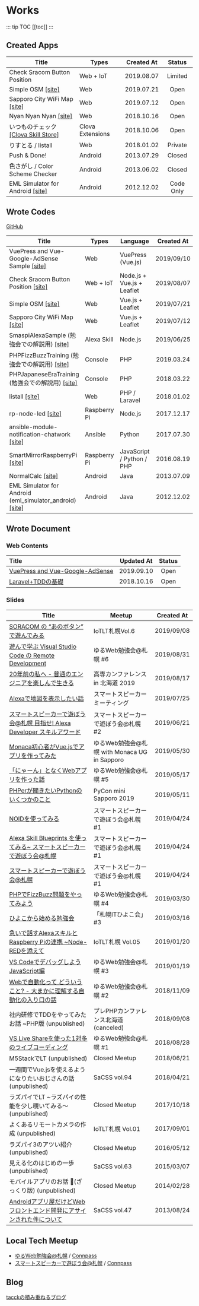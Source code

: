 # Works

::: tip TOC
[[toc]]
:::

## Created Apps

| Title                                                                                                                                                          | Types            | Created At |  Status   |
| -------------------------------------------------------------------------------------------------------------------------------------------------------------- | ---------------- | :--------: | :-------: |
| Check Sracom Button Position                                                                                                                                   | Web + IoT        | 2019.08.07 |  Limited  |
| Simple OSM [[site]](https://osm.t88.jp)                                                                                                                        | Web              | 2019.07.21 |   Open    |
| Sapporo City WiFi Map [[site]](https://sap-wifi-map.tacck.net)                                                                                                 | Web              | 2019.07.12 |   Open    |
| Nyan Nyan Nyan [[site]](https://nyan3.tacck.net)                                                                                                               | Web              | 2018.10.16 |   Open    |
| いつものチェック [[Clova Skill Store]](https://clova-skill-store.line.me/appbridge#target=extensionDetail&extensionId=net.tacck.apps.clova.confirm_lost_items) | Clova Extensions | 2018.10.06 |   Open    |
| りすとる / listall                                                                                                                                             | Web              | 2018.01.02 |  Private  |
| Push & Done!                                                                                                                                                   | Android          | 2013.07.29 |  Closed   |
| 色さがし / Color Scheme Checker                                                                                                                                | Android          | 2013.06.02 |  Closed   |
| EML Simulator for Android [[site]](https://bitbucket.org/tacck/eml_simulator_android/wiki/Home)                                                                | Android          | 2012.12.02 | Code Only |

## Wrote Codes

[GitHub](https://github.com/tacck)

| Title                                                                                                          | Types        | Language                   | Created At |
| -------------------------------------------------------------------------------------------------------------- | ------------ | -------------------------- | :--------: |
| VuePress and Vue-Google-AdSense Sample [[site]](https://github.com/tacck/vuepress-google-adsense-sample)       | Web          | VuePress (Vue.js)          | 2019/09/10 |
| Check Sracom Button Position [[site]](https://github.com/tacck/sora-btn)                                       | Web + IoT    | Node.js + Vue.js + Leaflet | 2019/08/07 |
| Simple OSM [[site]](https://github.com/tacck/simple-osm)                                                       | Web          | Vue.js + Leaflet           | 2019/07/21 |
| Sapporo City WiFi Map [[site]](https://github.com/tacck/SapporoWiFiMap)                                        | Web          | Vue.js + Leaflet           | 2019/07/12 |
| SmaspiAlexaSample (勉強会での解説用) [[site]](https://github.com/tacck/SmaspiAlexaSample)                      | Alexa Skill  | Node.js                    | 2019/06/25 |
| PHPFizzBuzzTraining (勉強会での解説用) [[site]](https://github.com/tacck/PHPFizzBuzzTraining)                  | Console      | PHP                        | 2019.03.24 |
| PHPJapaneseEraTraining (勉強会での解説用)  [[site]](https://github.com/tacck/PHPJapaneseEraTraining)           | Console      | PHP                        | 2018.03.22 |
| listall [[site]](https://github.com/tacck/listall)                                                             | Web          | PHP / Laravel              | 2018.01.02 |
| rp-node-led [[site]](https://github.com/tacck/rp-node-led)                                                     | Raspberry Pi | Node.js                    | 2017.12.17 |
| ansible-module-notification-chatwork [[site]](https://github.com/tacck/ansible-module-notification-chatwork)   | Ansible      | Python                     | 2017.07.30 |
| SmartMirrorRaspberryPi [[site]](https://github.com/tacck/SmartMirrorRaspberryPi)                               | Raspberry Pi | JavaScript / Python / PHP  | 2016.08.19 |
| NormalCalc [[site]](https://github.com/tacck/NormalCalc)                                                       | Android      | Java                       | 2013.07.09 |
| EML Simulator for Android (eml_simulator_android) [[site]](https://bitbucket.org/tacck/eml_simulator_android/) | Android      | Java                       | 2012.12.02 |

## Wrote Document

### Web Contents

| Title                                                                            | Updated At | Status |
| :------------------------------------------------------------------------------- | :--------: | :----: |
| [VuePress and Vue-Google-AdSense](https://vuepress-google-adsense.doc.tacck.net) | 2019.09.10 |  Open  |
| [Laravel+TDDの基礎](https://laravel-tdd.doc.tacck.net)                           | 2018.10.16 |  Open  |

### Slides

| Title                                                                                                                                                                                                        | Meetup                                       | Created At |
| ------------------------------------------------------------------------------------------------------------------------------------------------------------------------------------------------------------ | -------------------------------------------- | :--------: |
| [SORACOM の “あのボタン” で遊んでみる](https://speakerdeck.com/tacck/number-soracom-false-afalsebotan-deyou-ndemiru-number-iotltzha-huang)                                                                   | IoTLT札幌Vol.6                               | 2019/09/08 |
| [遊んで学ぶ Visual Studio Code の Remote Development](https://speakerdeck.com/tacck/you-ndexue-bu-visual-studio-code-false-remote-development-number-yuruwebzha-huang)                                       | ゆるWeb勉強会@札幌 #6                        | 2019/08/31 |
| [20年前の私へ - 普通のエンジニアを楽しんで生きる](https://speakerdeck.com/tacck/20nian-qian-falsesi-he-pu-tong-falseenziniawole-sindesheng-kiru-number-kosenconf131hokkaido)                                 | 高専カンファレンス in 北海道 2019            | 2019/08/17 |
| [Alexaで地図を表示したい話](https://speakerdeck.com/tacck/alexadedi-tu-wobiao-shi-sitaihua-number-sumatosupikamiteingu)                                                                                      | スマートスピーカーミーティング               | 2019/07/25 |
| [スマートスピーカーで遊ぼう会@札幌 目指せ! Alexa Developer スキルアワード](https://speakerdeck.com/tacck/mu-zhi-se-alexa-developer-sukiruawado)                                                              | スマートスピーカーで遊ぼう会@札幌 #2         | 2019/06/21 |
| [Monaca初心者がVue.jsでアプリを作ってみた](https://speakerdeck.com/tacck/monacachu-xin-zhe-gavue-dot-jsdeapuriwozuo-tutemita-number-monaca-ug-number-yuruwebzha-huang)                                       | ゆるWeb勉強会@札幌 with Monaca UG in Sapporo | 2019/05/30 |
| [「にゃーん」となくWebアプリを作った話](https://speakerdeck.com/tacck/niyan-tonakuwebapuriwozuo-tutahua-number-yuruwebzha-huang)                                                                             | ゆるWeb勉強会@札幌 #5                        | 2019/05/17 |
| [PHPerが聞きたいPythonのいくつかのこと](https://speakerdeck.com/tacck/phpergawen-kitaipythonfalseikutukafalsekoto-pycon-mini-sapporo-2019-number-pyconsap)                                                   | PyCon mini Sapporo 2019                      | 2019/05/11 |
| [NOIDを使ってみる](https://speakerdeck.com/tacck/noidwoshi-tutemiru-sumatosupikadeyou-bouhui-at-zha-huang-number-sumasupizha-huang)                                                                          | スマートスピーカーで遊ぼう会@札幌 #1         | 2019/04/24 |
| [Alexa Skill Blueprints を使ってみる~ スマートスピーカーで遊ぼう会@札幌](https://speakerdeck.com/tacck/alexa-skill-blueprints-woshi-tutemiru-sumatosupikadeyou-bouhui-at-zha-huang-number-sumasupizha-huang) | スマートスピーカーで遊ぼう会@札幌 #1         | 2019/04/24 |
| [スマートスピーカーで遊ぼう会@札幌](https://speakerdeck.com/tacck/sumatosupikadeyou-bouhui-at-zha-huang-number-sumasupizha-huang)                                                                            | スマートスピーカーで遊ぼう会@札幌 #1         | 2019/04/24 |
| [PHPでFizzBuzz問題をやってみよう](https://speakerdeck.com/tacck/phpde-fizzbuzzwen-ti-woyatutemiyou-number-yuruwebzha-huang)                                                                                  | ゆるWeb勉強会@札幌 #4                        | 2019/03/30 |
| [ひよこから始める勉強会](https://speakerdeck.com/tacck/hiyokokarashi-merumian-qiang-hui-zha-huang-ithiyokohui-number-3-number-devpiyo)                                                                       | 「札幌ITひよこ会」#3                         | 2019/03/16 |
| [急いで話すAlexaスキルとRaspberry Piの連携 ~Node-REDを添えて](https://speakerdeck.com/tacck/ji-idehua-sualexasukirutoraspberry-pifalselian-xi-node-redwotian-ete)                                            | IoTLT札幌 Vol.05                             | 2019/01/20 |
| [VS Codeでデバッグしよう JavaScript編](https://speakerdeck.com/tacck/vs-codededebatugusiyou-javascriptbian)                                                                                                  | ゆるWeb勉強会@札幌 #3                        | 2019/01/19 |
| [Webで自動化って どういうこと? - 大まかに理解する自動化の入り口の話](https://speakerdeck.com/tacck/webdezi-dong-hua-tute-douiukoto-da-makanili-jie-suru-zi-dong-hua-falseru-rikou-falsehua)                  | ゆるWeb勉強会@札幌 #2                        | 2018/11/09 |
| 社内研修でTDDをやってみたお話 ~PHP版 (unpublished)                                                                                                                                                           | プレPHPカンファレンス北海道 (canceled)       | 2018/09/08 |
| [VS Live Shareを使った1対多のライブコーディング](https://speakerdeck.com/tacck/vs-live-sharewoshi-tuta-1dui-duo-falseraibukodeingu)                                                                          | ゆるWeb勉強会@札幌 #1                        | 2018/08/28 |
| M5StackでLT (unpublished)                                                                                                                                                                                    | Closed Meetup                                | 2018/06/21 |
| 一週間でVue.jsを使えるようになりたいおじさんの話 (unpublished)                                                                                                                                               | SaCSS vol.94                                 | 2018/04/21 |
| ラズパイでLT ~ラズパイの性能を少し覗いてみる〜 (unpublished)                                                                                                                                                 | Closed Meetup                                | 2017/10/18 |
| よくあるリモートカメラの作成 (unpublished)                                                                                                                                                                   | IoTLT札幌 Vol.01                             | 2017/09/01 |
| ラズパイ3のアツい紹介 (unpublished)                                                                                                                                                                          | Closed Meetup                                | 2016/05/12 |
| 見える化のはじめの一歩 (unpublished)                                                                                                                                                                         | SaCSS vol.63                                 | 2015/03/07 |
| モバイルアプリのお話 (ざっくり版) (unpublished)                                                                                                                                                             | Closed Meetup                                | 2014/02/28 |
| [Androidアプリ屋だけどWebフロントエンド開発にアサインされた件について](https://www.slideshare.net/tacck/2013-08frontenddevelop)                                                                              | SaCSS vol.47                                 | 2013/08/24 |

## Local Tech Meetup

* [ゆるWeb勉強会@札幌](https://meetup.tacck.net/mildweb.html) / [Connpass](https://mild-web-sap.connpass.com/)
* [スマートスピーカーで遊ぼう会@札幌](https://meetup.tacck.net/smaspi.html) / [Connpass](https://play-smaspi-sap.connpass.com/)

## Blog

[tacckの積み重ねるブログ](https://blog.tacck.net)
